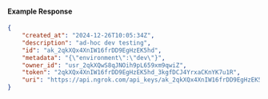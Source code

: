 <!-- Code generated for API Clients. DO NOT EDIT. -->

#### Example Response

```json
{
	"created_at": "2024-12-26T10:05:34Z",
	"description": "ad-hoc dev testing",
	"id": "ak_2qkXQx4XnIW16frDD9EgHzEK5hd",
	"metadata": "{\"environment\":\"dev\"}",
	"owner_id": "usr_2qkXQwS8qJNOih9pL659xm9qwiZ",
	"token": "2qkXQx4XnIW16frDD9EgHzEK5hd_3kgfDCJ4YrxaCKnYK7u1R",
	"uri": "https://api.ngrok.com/api_keys/ak_2qkXQx4XnIW16frDD9EgHzEK5hd"
}
```
